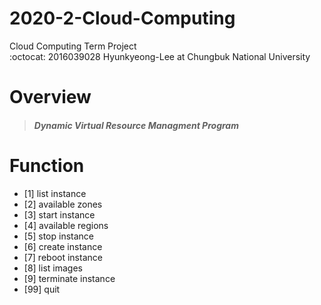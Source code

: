 # 2020-2-Cloud-Computing
Cloud Computing Term Project      
:octocat: 2016039028 Hyunkyeong-Lee at Chungbuk National University

# Overview
> ##### Dynamic Virtual Resource Managment Program

# Function
* [1] list instance              
* [2] available zones                  
* [3] start instance
* [4] available regions
* [5] stop instance
* [6] create instance
* [7] reboot instance
* [8] list images
* [9] terminate instance
* [99] quit

